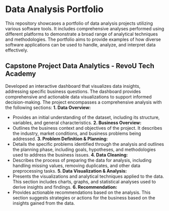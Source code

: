 # Data Analysis Portfolio
This repository showcases a portfolio of data analysis projects utilizing various software tools. It includes comprehensive analyses performed using different platforms to demonstrate a broad range of analytical techniques and methodologies. The portfolio aims to provide examples of how diverse software applications can be used to handle, analyze, and interpret data effectively.
## Capstone Project Data Analytics - RevoU Tech Academy
Developed an interactive dashboard that visualizes data insights, addressing specific business questions. The dashboard provides comprehensive and actionable data visualizations to support informed decision-making. The project encompasses a comprehensive analysis with the following sections:
**1. Data Overview:**
- Provides an initial understanding of the dataset, including its structure, variables, and general characteristics.
**2. Business Overview:**
- Outlines the business context and objectives of the project. It describes the industry, market conditions, and business problems being addressed.
**3. Problem Definition & Planning:**
- Details the specific problems identified through the analysis and outlines the planning phase, including goals, hypotheses, and methodologies used to address the business issues.
**4. Data Cleaning:**
- Describes the process of preparing the data for analysis, including handling missing values, removing duplicates, and other data preprocessing tasks.
**5. Data Visualization & Analysis:**
- Presents the visualizations and analytical techniques applied to the data. This section includes charts, graphs, and statistical analyses used to derive insights and findings.
**6. Recommendation:**
- Provides actionable recommendations based on the analysis. This section suggests strategies or actions for the business based on the insights gained from the data.
